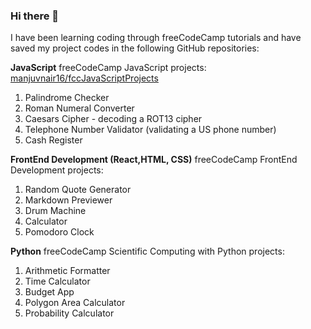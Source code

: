 ### Hi there 👋

<!--
**manjuvnair16/manjuvnair16** is a ✨ _special_ ✨ repository because its `README.md` (this file) appears on your GitHub profile.

Here are some ideas to get you started:

- 🔭 I’m currently working on ...
- 🌱 I’m currently learning ...
- 👯 I’m looking to collaborate on ...
- 🤔 I’m looking for help with ...
- 💬 Ask me about ...
- 📫 How to reach me: ...
- 😄 Pronouns: ...
- ⚡ Fun fact: ...
-->

I have been learning coding through freeCodeCamp tutorials and have saved my project codes in the following GitHub repositories:

**JavaScript**
freeCodeCamp JavaScript projects: [manjuvnair16/fccJavaScriptProjects]() 
1. Palindrome Checker
2. Roman Numeral Converter
3. Caesars Cipher - decoding a ROT13 cipher
4. Telephone Number Validator (validating a US phone number)
5. Cash Register

**FrontEnd Development (React,HTML, CSS)**
freeCodeCamp FrontEnd Development projects:
1. Random Quote Generator
2. Markdown Previewer
3. Drum Machine
4. Calculator
5. Pomodoro Clock

**Python**
freeCodeCamp Scientific Computing with Python projects:
1. Arithmetic Formatter 
2. Time Calculator
3. Budget App
4. Polygon Area Calculator
5. Probability Calculator



